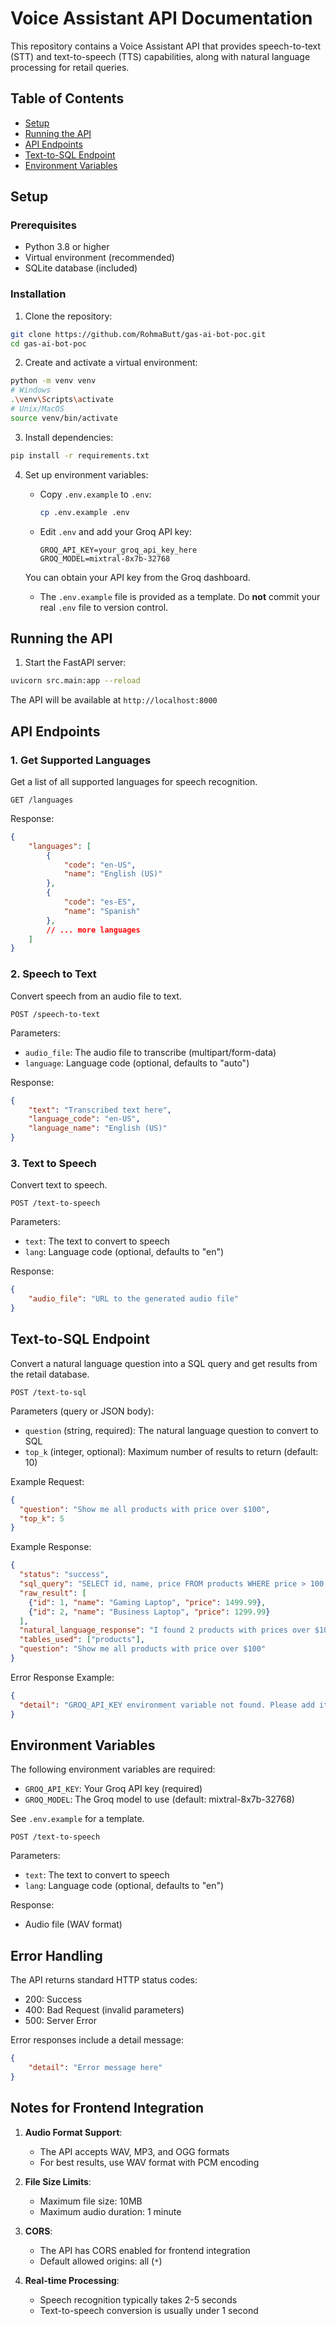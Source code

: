 # Voice Assistant API Documentation

This repository contains a Voice Assistant API that provides speech-to-text (STT) and text-to-speech (TTS) capabilities, along with natural language processing for retail queries.

## Table of Contents
- [Setup](#setup)
- [Running the API](#running-the-api)
- [API Endpoints](#api-endpoints)
- [Text-to-SQL Endpoint](#text-to-sql-endpoint)
- [Environment Variables](#environment-variables)

## Setup

### Prerequisites
- Python 3.8 or higher
- Virtual environment (recommended)
- SQLite database (included)

### Installation

1. Clone the repository:
```bash
git clone https://github.com/RohmaButt/gas-ai-bot-poc.git
cd gas-ai-bot-poc
```

2. Create and activate a virtual environment:
```bash
python -m venv venv
# Windows
.\venv\Scripts\activate
# Unix/MacOS
source venv/bin/activate
```

3. Install dependencies:
```bash
pip install -r requirements.txt
```

4. Set up environment variables:
   - Copy `.env.example` to `.env`:
     ```bash
     cp .env.example .env
     ```

   - Edit `.env` and add your Groq API key:
     ```
     GROQ_API_KEY=your_groq_api_key_here
     GROQ_MODEL=mixtral-8x7b-32768
     ```
   You can obtain your API key from the Groq dashboard.

   - The `.env.example` file is provided as a template. Do **not** commit your real `.env` file to version control.

## Running the API

1. Start the FastAPI server:
```bash
uvicorn src.main:app --reload
```

The API will be available at `http://localhost:8000`

## API Endpoints

### 1. Get Supported Languages
Get a list of all supported languages for speech recognition.

```http
GET /languages
```

Response:
```json
{
    "languages": [
        {
            "code": "en-US",
            "name": "English (US)"
        },
        {
            "code": "es-ES",
            "name": "Spanish"
        },
        // ... more languages
    ]
}
```

### 2. Speech to Text
Convert speech from an audio file to text.

```http
POST /speech-to-text
```

Parameters:
- `audio_file`: The audio file to transcribe (multipart/form-data)
- `language`: Language code (optional, defaults to "auto")

Response:
```json
{
    "text": "Transcribed text here",
    "language_code": "en-US",
    "language_name": "English (US)"
}
```

### 3. Text to Speech
Convert text to speech.
```http
POST /text-to-speech
```

Parameters:
- `text`: The text to convert to speech
- `lang`: Language code (optional, defaults to "en")

Response:
```json
{
    "audio_file": "URL to the generated audio file"
}
```

## Text-to-SQL Endpoint

Convert a natural language question into a SQL query and get results from the retail database.

```http
POST /text-to-sql
```

Parameters (query or JSON body):
- `question` (string, required): The natural language question to convert to SQL
- `top_k` (integer, optional): Maximum number of results to return (default: 10)

Example Request:
```json
{
  "question": "Show me all products with price over $100",
  "top_k": 5
}
```

Example Response:
```json
{
  "status": "success",
  "sql_query": "SELECT id, name, price FROM products WHERE price > 100 ORDER BY price DESC LIMIT 5",
  "raw_result": [
    {"id": 1, "name": "Gaming Laptop", "price": 1499.99},
    {"id": 2, "name": "Business Laptop", "price": 1299.99}
  ],
  "natural_language_response": "I found 2 products with prices over $100:\n\n1. Gaming Laptop - $1,499.99\n2. Business Laptop - $1,299.99",
  "tables_used": ["products"],
  "question": "Show me all products with price over $100"
}
```

Error Response Example:
```json
{
  "detail": "GROQ_API_KEY environment variable not found. Please add it to your .env file."
}
```

## Environment Variables

The following environment variables are required:

- `GROQ_API_KEY`: Your Groq API key (required)
- `GROQ_MODEL`: The Groq model to use (default: mixtral-8x7b-32768)

See `.env.example` for a template.

```http
POST /text-to-speech
```

Parameters:
- `text`: The text to convert to speech
- `lang`: Language code (optional, defaults to "en")

Response:
- Audio file (WAV format)

## Error Handling

The API returns standard HTTP status codes:

- 200: Success
- 400: Bad Request (invalid parameters)
- 500: Server Error

Error responses include a detail message:
```json
{
    "detail": "Error message here"
}
```

## Notes for Frontend Integration

1. **Audio Format Support**:
   - The API accepts WAV, MP3, and OGG formats
   - For best results, use WAV format with PCM encoding

2. **File Size Limits**:
   - Maximum file size: 10MB
   - Maximum audio duration: 1 minute

3. **CORS**:
   - The API has CORS enabled for frontend integration
   - Default allowed origins: all (`*`)

4. **Real-time Processing**:
   - Speech recognition typically takes 2-5 seconds
   - Text-to-speech conversion is usually under 1 second
